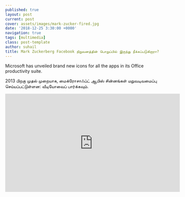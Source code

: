 ```yaml
---
published: true
layout: post
current: post
cover: assets/images/mark-zucker-fired.jpg
date: '2018-12-25 3:30:00 +0000'
navigation: true
tags: [multimedia]
class: post-template
author: suhail
title: Mark Zuckerberg Facebook நிறுவனத்தின் பொறுப்பில் இருந்து நீக்கப்படுகிறாரா?
---
```

Microsoft has unveiled brand new icons for all the apps in its Office productivity suite.

2013 பிறகு முதல் முறையாக, மைக்ரோசாஃப்ட் ஆபிஸ் சின்னங்கள் மறுவடிவமைப்பு செய்யப்பட்டுள்ளன: வீடியோவைப் பார்க்கவும்.

<iframe width="560" height="315" src="https://www.youtube.com/embed/YplAU5myNP4?rel=0&amp;showinfo=0" frameborder="0" allowfullscreen></iframe>